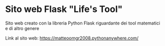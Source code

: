 # Sito web Flask "Life's Tool"
Sito web creato con la libreria Python Flask riguardante dei tool matematici e di altro genere

Link al sito web: https://matteoomgr2008.pythonanywhere.com/
